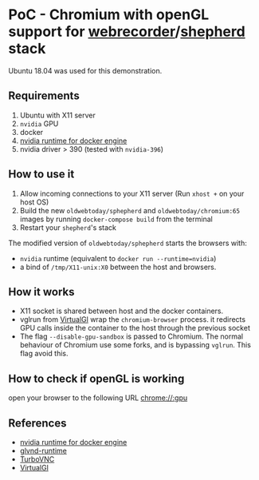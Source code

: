 # PoC - Chromium with openGL support for [webrecorder](http://webrecorder.io)/[shepherd](https://github.com/oldweb-today/browsers) stack

Ubuntu 18.04 was used for this demonstration.

## Requirements
1. Ubuntu with X11 server
2. `nvidia` GPU
3. docker 
4. [nvidia runtime for docker engine](https://github.com/NVIDIA/nvidia-docker)
5. nvidia driver > 390 (tested with `nvidia-396`) 


## How to use it

1. Allow incoming connections to your X11 server (Run `xhost +` on your host OS)
2. Build the new `oldwebtoday/sphepherd` and `oldwebtoday/chromium:65` images by running `docker-compose build` from the terminal 
3. Restart your `shepherd`'s stack  

The modified version of `oldwebtoday/sphepherd` starts the browsers with:
   - `nvidia` runtime (equivalent to `docker run --runtime=nvidia`)
   - a bind of `/tmp/X11-unix:X0` between the host and browsers.
   
## How it works
- X11 socket is shared between host and the docker containers.
- vglrun from [VirtualGl](https://www.virtualgl.org/) wrap the `chromium-browser` process. it redirects GPU calls inside the container to the host through the previous socket
- The flag `--disable-gpu-sandbox` is passed to Chromium. The normal behaviour of Chromium use some forks, and is bypassing `vglrun`. This flag avoid this.
   
## How to check if openGL is working
open your browser to the following URL [chrome://:gpu](chrome://gpu)

## References
- [nvidia runtime for docker engine](https://github.com/NVIDIA/nvidia-docker)
- [glvnd-runtime](https://hub.docker.com/r/nvidia/opengl/)
- [TurboVNC](https://cdn.rawgit.com/TurboVNC/turbovnc/2.1.2/doc/index.html)
- [VirtualGl](https://www.virtualgl.org/)